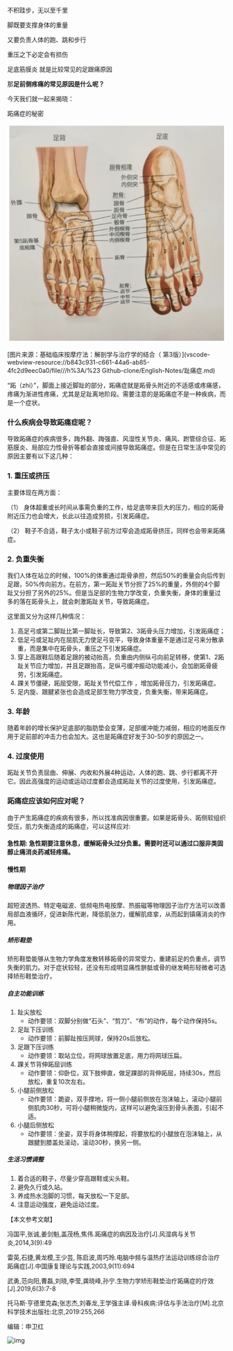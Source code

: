 不积跬步，无以至千里

脚既要支撑身体的重量

又要负责人体的跑、跳和步行

重压之下必定会有损伤

足底筋膜炎 就是比较常见的足跟痛原因

那**足前侧疼痛的常见原因是什么呢？**

今天我们就一起来揭晓：

跖痛症的秘密

<img src="./images_medicine/zhitong.png">

[图片来源：基础临床按摩疗法：解剖学与治疗学的结合（ 第3版）](vscode-webview-resource://b843c931-c661-44a6-ab85-4fc2d9eec0a0/file///h%3A/%23 Github-clone/English-Notes/趾痛症.md)

“跖（zhi）”，脚面上接近脚趾的部分，跖痛症就是跖骨头附近的不适感或疼痛感，疼痛为渐进性疼痛，尤其是足趾离地阶段。需要注意的是跖痛症不是一种疾病，而是一个症状。



### **什么疾病会导致跖痛症呢？**

导致跖痛症的疾病很多，踇外翻、踇强直、风湿性关节炎、痛风、跗管综合征、跖筋膜炎、局部应力性骨折等都会直接或间接导致跖痛症。但是在日常生活中常见的原因主要有以下这几种：


### 1. 重压或挤压

主要体现在两方面：

（1） 身体超重或长时间从事需负重的工作，给足底带来巨大的压力，相应的跖骨附近压力也会增大，长此以往造成劳损，引发跖痛症。

（2） 鞋子不合适，鞋子太小或鞋子前方过窄会造成跖骨挤压，同样也会带来跖痛症。

### 2. 负重失衡

我们人体在站立的时候，100%的体重通过距骨承担，然后50%的重量会向后传到足跟，50%传向前方。在前方，第一跖趾关节分担了25%的重量，外侧的4个脚趾又分担了另外的25%。但是当足部的生物力学改变，负重失衡，身体的重量过多的落在跖骨头上，就会刺激跖趾关节，导致跖痛症。

这里面又分为这样几种情况：
1. 高足弓或第二脚趾比第一脚趾长，导致第2、3跖骨头压力增加，引发跖痛症；
2. 低足弓或足趾内在屈肌无力使足弓变平，导致身体重量不是通过足弓来分散承重，而是集中在跖骨头，重压之下引发跖痛症。
3. 穿上高跟鞋后随着足跟的被动抬高，负重由内侧纵弓向前足转移，使第1、2跖趾关节应力增加，并且足跟抬高，足纵弓缓冲振动功能减小，会加剧跖骨疲劳，引发跖痛症。
4. 踝关节僵硬，跖屈受限，跖趾关节代偿工作 ，增加跖骨压力，引发跖痛症。
5. 足内旋、跟腱紧张也会造成足部生物力学改变，负重失衡，带来跖痛症。

### 3. 年龄

随着年龄的增长保护足底部的脂肪垫会变薄，足部缓冲能力减弱，相应的地面反作用于足前部的冲击力也会加大。这也是跖痛症好发于30-50岁的原因之一。

### 4. 过度使用

跖趾关节负责屈曲、伸展、内收和外展4种运动，人体的跑、跳、步行都离不开它。因此高强度的运动或运动过度都会造成跖趾关节的过度使用，引发跖痛症。

### **跖痛症应该如何应对呢？**

由于产生跖痛症的疾病有很多，所以找准病因很重要。如果是跖骨头、跖侧软组织受压，肌力失衡造成的跖痛症，可以这样应对:

#### **急性期**: 急性期要注意休息，缓解跖骨头过分负重。需要时还可以通过口服非类固醇止痛消炎药减轻疼痛。

#### 慢性期

##### 物理因子治疗

超短波透热、特定电磁波、低频电热电按摩、热振磁等物理因子治疗方法可以改善局部血液循环，促进新陈代谢，降低肌张力，缓解肌痉挛，从而起到镇痛消炎的作用。

##### 矫形鞋垫

矫形鞋垫能够从生物力学角度发散转移跖骨的异常受力，重建前足的负重点，调节失衡的肌力。对于症状较轻，还没有形成明显痛性胼胝或骨的继发畸形轻微者可选择矫形鞋垫治疗。

##### 自主功能训练

1. 趾尖放松
    + 动作要领：双脚分别做“石头”、“剪刀”、“布”的动作，每个动作保持5s。
2. 足趾下压训练
    + 动作要领：前脚趾按压网球，保持20s后放松。
3. 足跟下压训练
    + 动作要领：取站立位，将网球放置足底，用力将网球压扁。
4. 踝关节背伸跖屈训练
    + 动作要领：仰卧位，双下肢伸直，做足踝部的背伸跖屈，持续30s，然后放松，重复10次左右。
5. 小腿前侧放松
    + 动作要领：跪姿，双手撑地，将一侧小腿前侧放在泡沫轴上，滚动小腿前侧肌肉30秒，可将小腿稍微旋内，这样可以避免滚压到骨头表面，引起不适。
6. 小腿后侧放松
    + 动作要领：坐姿，双手将身体稍撑起，将要放松的小腿放在泡沫轴上，从跟腱到膝盖处滚动，滚动30秒，换另一侧。

##### 生活习惯调整
1. 着合适的鞋子，尽量少穿高跟鞋或尖头鞋。
2. 避免久行或久站。
3. 养成热水泡脚的习惯，每天放松一下足部。
4. 注意运动强度，避免运动过度。


【本文参考文献】

冯国平,张诚,姜剑魁,盖茂杨,焦伟.跖痛症的病因及治疗[J].风湿病与关节炎,2014,3(9):49

雷英,石捷,黄龙模,王少芸, 陈启波,周巧玲.电脑中频与温热疗法运动训练综合治疗跖痛症[J].中国康复理论与实践,2003,9(11):694

武勇,范向阳,曹磊,刘晓,李莹,龚晓峰,孙宁.生物力学矫形鞋垫治疗跖痛症的疗效[J].2019,6(3):7-8

托马斯·亨德里克森;张志杰,刘春龙,王学强主译.骨科疾病:评估与手法治疗[M].北京科学技术出版社:北京,2019:255,266

编辑：申卫红

![img](http://image109.360doc.com/DownloadImg/2020/08/2221/200024478_14_20200822092231380)